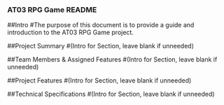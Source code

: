 ### AT03 RPG Game README

##Intro
#The purpose of this document is to provide a guide and introduction to the AT03 RPG Game project. 

##Project Summary
#(Intro for Section, leave blank if unneeded) 

##Team Members & Assigned Features
#(Intro for Section, leave blank if unneeded) 

##Project Features
#(Intro for Section, leave blank if unneeded) 

##Technical Specifications
#(Intro for Section, leave blank if unneeded) 



